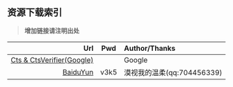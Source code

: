 ## 资源下载索引
> **增加链接请注明出处**

Url  |  Pwd  | Author/Thanks
----:|:----:|:----
[Cts & CtsVerifier(Google)](https://source.android.com/compatibility/cts/downloads?hl=en) |    | Google
[BaiduYun](https://pan.baidu.com/s/1o25jzCXSaMd2E6jTT4bCKg) | v3k5 | 漠视我的温柔(qq:704456339)
